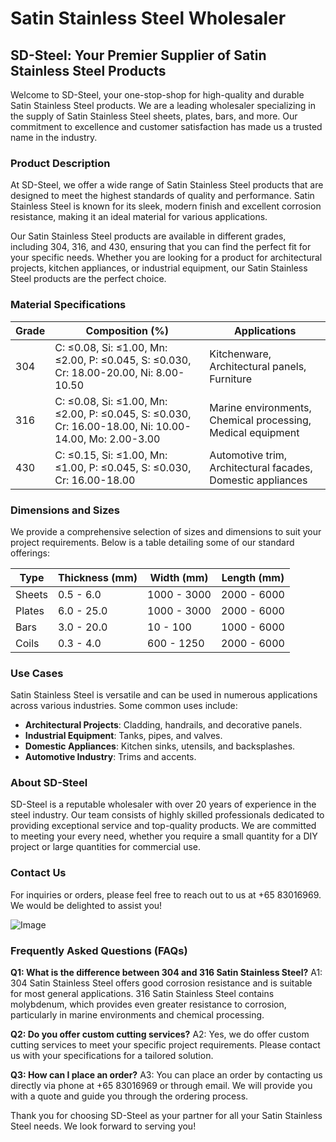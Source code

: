 # Satin Stainless Steel Wholesaler

## SD-Steel: Your Premier Supplier of Satin Stainless Steel Products

Welcome to SD-Steel, your one-stop-shop for high-quality and durable Satin Stainless Steel products. We are a leading wholesaler specializing in the supply of Satin Stainless Steel sheets, plates, bars, and more. Our commitment to excellence and customer satisfaction has made us a trusted name in the industry.

### Product Description

At SD-Steel, we offer a wide range of Satin Stainless Steel products that are designed to meet the highest standards of quality and performance. Satin Stainless Steel is known for its sleek, modern finish and excellent corrosion resistance, making it an ideal material for various applications.

Our Satin Stainless Steel products are available in different grades, including 304, 316, and 430, ensuring that you can find the perfect fit for your specific needs. Whether you are looking for a product for architectural projects, kitchen appliances, or industrial equipment, our Satin Stainless Steel products are the perfect choice.

### Material Specifications

| Grade | Composition (%) | Applications |
|-------|-----------------|--------------|
| 304   | C: ≤0.08, Si: ≤1.00, Mn: ≤2.00, P: ≤0.045, S: ≤0.030, Cr: 18.00-20.00, Ni: 8.00-10.50 | Kitchenware, Architectural panels, Furniture |
| 316   | C: ≤0.08, Si: ≤1.00, Mn: ≤2.00, P: ≤0.045, S: ≤0.030, Cr: 16.00-18.00, Ni: 10.00-14.00, Mo: 2.00-3.00 | Marine environments, Chemical processing, Medical equipment |
| 430   | C: ≤0.15, Si: ≤1.00, Mn: ≤1.00, P: ≤0.045, S: ≤0.030, Cr: 16.00-18.00 | Automotive trim, Architectural facades, Domestic appliances |

### Dimensions and Sizes

We provide a comprehensive selection of sizes and dimensions to suit your project requirements. Below is a table detailing some of our standard offerings:

| Type       | Thickness (mm) | Width (mm) | Length (mm) |
|------------|----------------|------------|-------------|
| Sheets     | 0.5 - 6.0      | 1000 - 3000| 2000 - 6000 |
| Plates     | 6.0 - 25.0     | 1000 - 3000| 2000 - 6000 |
| Bars       | 3.0 - 20.0     | 10 - 100   | 1000 - 6000 |
| Coils      | 0.3 - 4.0      | 600 - 1250 | 2000 - 6000 |

### Use Cases

Satin Stainless Steel is versatile and can be used in numerous applications across various industries. Some common uses include:

- **Architectural Projects**: Cladding, handrails, and decorative panels.
- **Industrial Equipment**: Tanks, pipes, and valves.
- **Domestic Appliances**: Kitchen sinks, utensils, and backsplashes.
- **Automotive Industry**: Trims and accents.

### About SD-Steel

SD-Steel is a reputable wholesaler with over 20 years of experience in the steel industry. Our team consists of highly skilled professionals dedicated to providing exceptional service and top-quality products. We are committed to meeting your every need, whether you require a small quantity for a DIY project or large quantities for commercial use.

### Contact Us

For inquiries or orders, please feel free to reach out to us at +65 83016969. We would be delighted to assist you!

![Image](https://github.com/user-attachments/assets/2567258e-e124-4816-932d-1809bd27ef0b)

### Frequently Asked Questions (FAQs)

**Q1: What is the difference between 304 and 316 Satin Stainless Steel?**
A1: 304 Satin Stainless Steel offers good corrosion resistance and is suitable for most general applications. 316 Satin Stainless Steel contains molybdenum, which provides even greater resistance to corrosion, particularly in marine environments and chemical processing.

**Q2: Do you offer custom cutting services?**
A2: Yes, we do offer custom cutting services to meet your specific project requirements. Please contact us with your specifications for a tailored solution.

**Q3: How can I place an order?**
A3: You can place an order by contacting us directly via phone at +65 83016969 or through email. We will provide you with a quote and guide you through the ordering process.

Thank you for choosing SD-Steel as your partner for all your Satin Stainless Steel needs. We look forward to serving you!